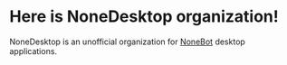 # Here is NoneDesktop organization!

NoneDesktop is an unofficial organization for [NoneBot](https://github.com/orgs/nonebot) desktop applications.
